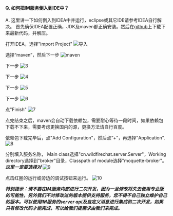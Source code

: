 
#### Q. 如何把IM服务倒入到IDE中？
A. 这里讲一下如何倒入到IDEA中并运行，eclipse或其它IDE请参考IDEA自行解决。
首先确保IDEA配置正确，JDK及maven都正确安装。然后在[github](https://github.com/wildfirechat/server/releases)上下载下来最新代码，并解压。

打开IDEA，选择"Import Project"
![导入](../resource/1.png)

选择“maven”，然后下一步
![maven](../resource/2.png)

下一步
![3](../resource/3.png)

下一步
![4](../resource/4.png)

下一步
![5](../resource/5.png)

下一步
![6](../resource/6.png)

点"Finish"
![7](../resource/7.png)

点完结束之后，maven会自动下载依赖包，需要耐心等待一段时间，如果依赖包下载不下来，需要考虑更换国内的源，更换方法请自行百度。

依赖包下载完毕后，点"Add Configuration"，然后点“+”，再选择"Application".
![8](../resource/8.png)

分别填入服务名称， Main class选择"cn.wildfirechat.server.Server"，Working directory选择到"broker"目录，Classpath of module选择"moquette-broker"。 ***这里一定要选择对***
![9](../resource/9.png)

点击红圈的运行或旁边的调试按钮来运行。
![10](../resource/10.png)

***特别提示：请不要在IM服务内部进行二次开发，因为一旦修改将失去使用专业版的可能性，另外我们不对修改过的版本提供支持服务，您不得不自己独立维护自己的版本。可以使用IM服务的server api及自定义消息进行集成和二次开发，如果只有修改代码才能完成，可以给我们提需求由我们来完成。***
